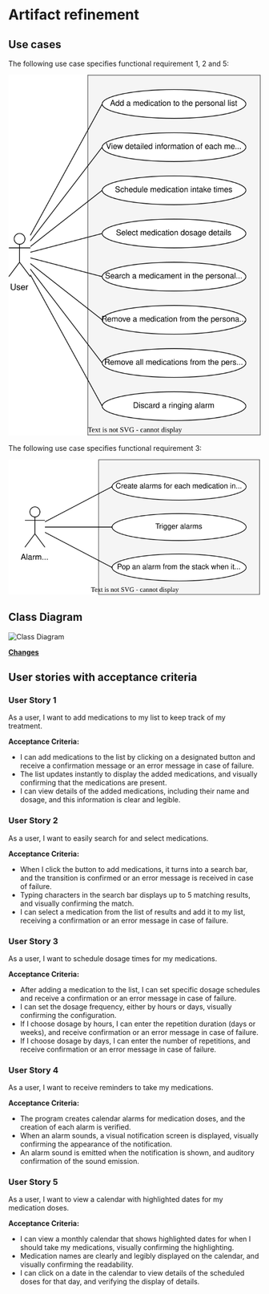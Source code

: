 # Artifact refinement

## Use cases

The following use case specifies functional requirement 1, 2 and 5:

![User use case](./assets/use%20cases-user%20uc.svg)

The following use case specifies functional requirement 3:

![AlarmsRoutine use case](./assets/use%20cases-AlarmRoutine.svg)

## Class Diagram
![Class Diagram](https://www.mermaidchart.com/raw/78b1e765-0daf-46ed-970d-19bcba14b194?theme=light&version=v0.1&format=png)

**[Changes](../3.%20Design/Abstraction%20process.md)**

## User stories with acceptance criteria

### User Story 1

As a user, I want to add medications to my list to keep track of my treatment.

**Acceptance Criteria:**

- I can add medications to the list by clicking on a designated button and receive a confirmation message or an error message in case of failure.
- The list updates instantly to display the added medications, and visually confirming that the medications are present.
- I can view details of the added medications, including their name and dosage, and this information is clear and legible.

### User Story 2

As a user, I want to easily search for and select medications.

**Acceptance Criteria:**

- When I click the button to add medications, it turns into a search bar, and the transition is confirmed or an error message is received in case of failure.
- Typing characters in the search bar displays up to 5 matching results, and visually confirming the match.
- I can select a medication from the list of results and add it to my list, receiving a confirmation or an error message in case of failure.

### User Story 3

As a user, I want to schedule dosage times for my medications.

**Acceptance Criteria:**

- After adding a medication to the list, I can set specific dosage schedules and receive a confirmation or an error message in case of failure.
- I can set the dosage frequency, either by hours or days, visually confirming the configuration.
- If I choose dosage by hours, I can enter the repetition duration (days or weeks), and receive confirmation or an error message in case of failure.
- If I choose dosage by days, I can enter the number of repetitions, and receive confirmation or an error message in case of failure.

### User Story 4

As a user, I want to receive reminders to take my medications.

**Acceptance Criteria:**

- The program creates calendar alarms for medication doses, and the creation of each alarm is verified.
- When an alarm sounds, a visual notification screen is displayed, visually confirming the appearance of the notification.
- An alarm sound is emitted when the notification is shown, and auditory confirmation of the sound emission.

### User Story 5

As a user, I want to view a calendar with highlighted dates for my medication doses.

**Acceptance Criteria:**

- I can view a monthly calendar that shows highlighted dates for when I should take my medications, visually confirming the highlighting.
- Medication names are clearly and legibly displayed on the calendar, and visually confirming the readability.
- I can click on a date in the calendar to view details of the scheduled doses for that day, and verifying the display of details.